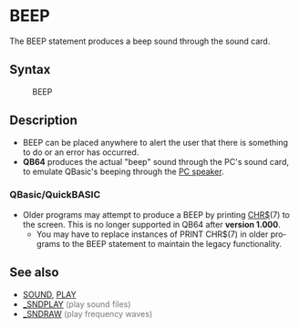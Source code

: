 <style>pre.codeide, pre.outputfixed, .outputcrt0 { background-color: #000 !important; color: #FFF !important; }</style><!DOCTYPE html>
<html class="client-nojs" dir="ltr" lang="en">
<head>
<title>BEEP - QB64 Phoenix Edition Wiki</title>
</head>
<body class="mediawiki ltr sitedir-ltr mw-hide-empty-elt ns-0 ns-subject page-BEEP rootpage-BEEP skin-vector action-view skin-vector-legacy vector-feature-language-in-header-enabled vector-feature-language-in-main-page-header-disabled vector-feature-language-alert-in-sidebar-disabled vector-feature-sticky-header-disabled vector-feature-sticky-header-edit-disabled vector-feature-table-of-contents-disabled vector-feature-visual-enhancement-next-disabled">
<div class="mw-body" id="content" role="main">
<a id="top"></a>
<h1 class="firstHeading mw-first-heading" id="firstHeading"><span class="mw-page-title-main">BEEP</span></h1>
<div class="vector-body" id="bodyContent">
<div class="mw-body-content mw-content-ltr" dir="ltr" id="mw-content-text" lang="en"><div class="mw-parser-output"><p>The <a class="mw-selflink selflink">BEEP</a> statement produces a beep sound through the sound card.
</p>
<h2><span class="mw-headline" id="Syntax">Syntax</span></h2>
<dl><dd><a class="mw-selflink selflink">BEEP</a></dd></dl>
<p>
</p>
<h2><span class="mw-headline" id="Description">Description</span></h2>
<ul><li><a class="mw-selflink selflink">BEEP</a> can be placed anywhere to alert the user that there is something to do or an error has occurred.</li>
<li><b>QB64</b> produces the actual "beep" sound through the PC's sound card, to emulate QBasic's beeping through the <a class="extiw" href="https://en.wikipedia.org/wiki/PC_speaker" title="wikipedia:PC speaker">PC speaker</a>.</li></ul>
<h3><span id="QBasic.2FQuickBASIC"></span><span class="mw-headline" id="QBasic/QuickBASIC">QBasic/QuickBASIC</span></h3>
<ul><li>Older programs may attempt to produce a BEEP by printing <a href="CHR$" title="CHR$">CHR$</a>(7) to the screen. This is no longer supported in QB64 after <b>version 1.000</b>.
<ul><li>You may have to replace instances of PRINT CHR$(7) in older programs to the <a class="mw-selflink selflink">BEEP</a> statement to maintain the legacy functionality.</li></ul></li></ul>
<p>
</p>
<h2><span class="mw-headline" id="See_also">See also</span></h2>
<ul><li><a href="SOUND" title="SOUND">SOUND</a>, <a href="PLAY" title="PLAY">PLAY</a></li>
<li><a href="SNDPLAY" title="SNDPLAY">_SNDPLAY</a> <span style="color:#777777;">(play sound files)</span></li>
<li><a href="SNDRAW" title="SNDRAW">_SNDRAW</a> <span style="color:#777777;">(play frequency waves)</span></li></ul>
<p>
</p>
<!-- 
NewPP limit report
Cached time: 20240715061227
Cache expiry: 86400
Reduced expiry: false
Complications: [show‐toc]
CPU time usage: 0.019 seconds
Real time usage: 0.025 seconds
Preprocessor visited node count: 34/1000000
Post‐expand include size: 657/2097152 bytes
Template argument size: 40/2097152 bytes
Highest expansion depth: 3/100
Expensive parser function count: 0/100
Unstrip recursion depth: 0/20
Unstrip post‐expand size: 0/5000000 bytes
-->
<!--
Transclusion expansion time report (%,ms,calls,template)
100.00%   12.661      1 -total
 21.95%    2.779      1 Template:PageSyntax
 19.35%    2.450      2 Template:Text
 18.24%    2.310      1 Template:PageNavigation
 18.18%    2.302      1 Template:PageSeeAlso
 17.26%    2.186      1 Template:PageDescription
-->
<!-- Saved in parser cache with key qb64pnix_mw19894-mwmb_:pcache:idhash:399-0!canonical and timestamp 20240715061227 and revision id 8979.
 -->
</div>
</div>
</div>
</div>
</body>
</html>